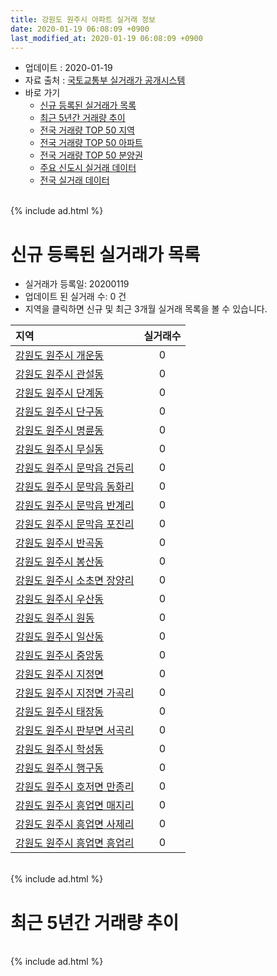 ```yaml
---
title: 강원도 원주시 아파트 실거래 정보
date: 2020-01-19 06:08:09 +0900
last_modified_at: 2020-01-19 06:08:09 +0900
---
```


* 업데이트 : 2020-01-19
* 자료 출처 : [국토교통부 실거래가 공개시스템](http://rt.molit.go.kr)
* 바로 가기
    * [신규 등록된 실거래가 목록](#신규-등록된-실거래가-목록)
    * [최근 5년간 거래량 추이](#최근-5년간-거래량-추이)
    * [전국 거래량 TOP 50 지역](https://apt-info.github.io/apt-trade-info/최근-3개월-전국에서-가장-거래가-많이-발생한-지역)
    * [전국 거래량 TOP 50 아파트](https://apt-info.github.io/apt-trade-info/최근-3개월-전국에서-가장-거래가-많이-발생한-아파트)
    * [전국 거래량 TOP 50 분양권](https://apt-info.github.io/apt-trade-info/최근-3개월-전국에서-가장-거래가-많이-발생한-분양권)
    * [주요 신도시 실거래 데이터](https://apt-info.github.io/apt-trade-info/주요-신도시)
    * [전국 실거래 데이터](https://apt-info.github.io/apt-trade-info/전국)

<br>
{% include ad.html %}
<br>

# 신규 등록된 실거래가 목록
* 실거래가 등록일: 20200119
* 업데이트 된 실거래 수: 0 건
* 지역을 클릭하면 신규 및 최근 3개월 실거래 목록을 볼 수 있습니다.


|지역|실거래수|
|:---|:---:|
|[강원도 원주시 개운동](https://apt-info.github.io/apt-trade-info/강원도-원주시-개운동)|0|
|[강원도 원주시 관설동](https://apt-info.github.io/apt-trade-info/강원도-원주시-관설동)|0|
|[강원도 원주시 단계동](https://apt-info.github.io/apt-trade-info/강원도-원주시-단계동)|0|
|[강원도 원주시 단구동](https://apt-info.github.io/apt-trade-info/강원도-원주시-단구동)|0|
|[강원도 원주시 명륜동](https://apt-info.github.io/apt-trade-info/강원도-원주시-명륜동)|0|
|[강원도 원주시 무실동](https://apt-info.github.io/apt-trade-info/강원도-원주시-무실동)|0|
|[강원도 원주시 문막읍 건등리](https://apt-info.github.io/apt-trade-info/강원도-원주시-문막읍-건등리)|0|
|[강원도 원주시 문막읍 동화리](https://apt-info.github.io/apt-trade-info/강원도-원주시-문막읍-동화리)|0|
|[강원도 원주시 문막읍 반계리](https://apt-info.github.io/apt-trade-info/강원도-원주시-문막읍-반계리)|0|
|[강원도 원주시 문막읍 포진리](https://apt-info.github.io/apt-trade-info/강원도-원주시-문막읍-포진리)|0|
|[강원도 원주시 반곡동](https://apt-info.github.io/apt-trade-info/강원도-원주시-반곡동)|0|
|[강원도 원주시 봉산동](https://apt-info.github.io/apt-trade-info/강원도-원주시-봉산동)|0|
|[강원도 원주시 소초면 장양리](https://apt-info.github.io/apt-trade-info/강원도-원주시-소초면-장양리)|0|
|[강원도 원주시 우산동](https://apt-info.github.io/apt-trade-info/강원도-원주시-우산동)|0|
|[강원도 원주시 원동](https://apt-info.github.io/apt-trade-info/강원도-원주시-원동)|0|
|[강원도 원주시 일산동](https://apt-info.github.io/apt-trade-info/강원도-원주시-일산동)|0|
|[강원도 원주시 중앙동](https://apt-info.github.io/apt-trade-info/강원도-원주시-중앙동)|0|
|[강원도 원주시 지정면](https://apt-info.github.io/apt-trade-info/강원도-원주시-지정면)|0|
|[강원도 원주시 지정면 가곡리](https://apt-info.github.io/apt-trade-info/강원도-원주시-지정면-가곡리)|0|
|[강원도 원주시 태장동](https://apt-info.github.io/apt-trade-info/강원도-원주시-태장동)|0|
|[강원도 원주시 판부면 서곡리](https://apt-info.github.io/apt-trade-info/강원도-원주시-판부면-서곡리)|0|
|[강원도 원주시 학성동](https://apt-info.github.io/apt-trade-info/강원도-원주시-학성동)|0|
|[강원도 원주시 행구동](https://apt-info.github.io/apt-trade-info/강원도-원주시-행구동)|0|
|[강원도 원주시 호저면 만종리](https://apt-info.github.io/apt-trade-info/강원도-원주시-호저면-만종리)|0|
|[강원도 원주시 흥업면 매지리](https://apt-info.github.io/apt-trade-info/강원도-원주시-흥업면-매지리)|0|
|[강원도 원주시 흥업면 사제리](https://apt-info.github.io/apt-trade-info/강원도-원주시-흥업면-사제리)|0|
|[강원도 원주시 흥업면 흥업리](https://apt-info.github.io/apt-trade-info/강원도-원주시-흥업면-흥업리)|0|


<br>
{% include ad.html %}
<br>

# 최근 5년간 거래량 추이


<div style="width:100%;">
    <canvas id="deal_progress" height="200"></canvas>
</div>

<script>
new Chart(document.getElementById("deal_progress"), {
    type: 'line',
    data: {
        labels: ['201501','201502','201503','201504','201505','201506','201507','201508','201509','201510','201511','201512','201601','201602','201603','201604','201605','201606','201607','201608','201609','201610','201611','201612','201701','201702','201703','201704','201705','201706','201707','201708','201709','201710','201711','201712','201801','201802','201803','201804','201805','201806','201807','201808','201809','201810','201811','201812','201901','201902','201903','201904','201905','201906','201907','201908','201909','201910','201911','201912','202001'],
        datasets: [{
            label: '매매',
            pointRadius: 1,
            data: [579, 511, 715, 645, 521, 567, 571, 513, 537, 655, 509, 509, 469, 476, 631, 551, 499, 551, 516, 528, 469, 543, 475, 336, 342, 445, 444, 402, 385, 426, 359, 322, 336, 266, 339, 223, 432, 357, 480, 387, 388, 390, 406, 460, 409, 573, 376, 386, 423, 323, 487, 475, 468, 417, 432, 378, 512, 521, 579, 655, 172],
            borderColor: "rgba(255, 201, 14, 1)",
            backgroundColor: "rgba(255, 201, 14, 0.5)",
            fill: false,
            lineTension: 0
        },{
            label: '전월세',
            pointRadius: 1,
            data: [566, 518, 593, 476, 397, 403, 465, 450, 402, 399, 396, 437, 471, 544, 560, 436, 349, 436, 406, 498, 484, 543, 518, 503, 564, 610, 473, 420, 393, 428, 449, 439, 489, 420, 387, 449, 586, 614, 516, 392, 360, 437, 471, 464, 444, 481, 528, 548, 818, 649, 552, 501, 577, 560, 561, 556, 518, 627, 559, 521, 195],
            borderColor: "rgba(0, 141, 185, 1)",
            backgroundColor: "rgba(0, 141, 185, 0.5)",
            fill: false,
            lineTension: 0
        }
        ]
    },
    options: {
        responsive: true,
        title: {
            display: false
        },
        tooltips: {
            mode: 'index',
            intersect: false
        },
        hover: {
            mode: 'nearest',
            intersect: true
        },
        scales: {
            xAxes: [{
                display: true,
                scaleLabel: {
                    display: true,
                    labelString: '년/월'
                }
            }],
            yAxes: [{
                display: true,
                ticks: {
                    suggestedMin: 0,
                },
                scaleLabel: {
                    display: true,
                    labelString: '실거래 수'
                }
            }]
        }
    }
});

</script>


<br>
{% include ad.html %}
<br>

